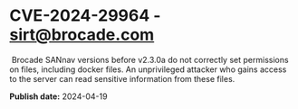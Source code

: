 # CVE-2024-29964 - sirt@brocade.com

 Brocade SANnav versions before v2.3.0a do not correctly set permissions on files, including docker files. An unprivileged attacker who gains access to the server can read sensitive information from these files.


**Publish date:** 2024-04-19
